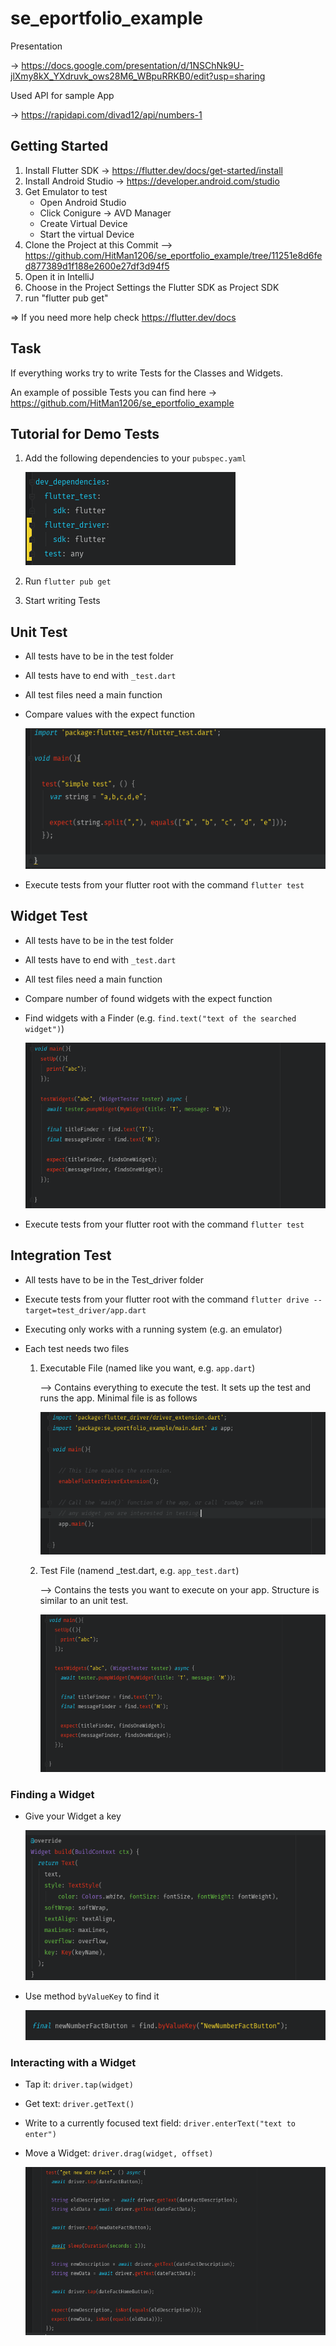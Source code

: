 # se_eportfolio_example

Presentation 
   
   -> https://docs.google.com/presentation/d/1NSChNk9U-jlXmy8kX_YXdruvk_ows28M6_WBpuRRKB0/edit?usp=sharing

Used API for sample App 
   
   -> https://rapidapi.com/divad12/api/numbers-1

## Getting Started

1. Install Flutter SDK -> https://flutter.dev/docs/get-started/install
2. Install Android Studio -> https://developer.android.com/studio
3. Get Emulator to test
    * Open Android Studio
    * Click Conigure -> AVD Manager
    * Create Virtual Device
    * Start the virtual Device
4. Clone the Project at this Commit --> https://github.com/HitMan1206/se_eportfolio_example/tree/11251e8d6fed877389d1f188e2600e27df3d94f5
5. Open it in IntelliJ
6. Choose in the Project Settings the Flutter SDK as Project SDK
7. run "flutter pub get"

=> If you need more help check https://flutter.dev/docs

## Task
If everything works try to write Tests for the Classes and Widgets.

An example of possible Tests you can find here -> https://github.com/HitMan1206/se_eportfolio_example

## Tutorial for Demo Tests
1. Add the following dependencies to your ``` pubspec.yaml ```

   ![Test Dependencies](https://github.com/HitMan1206/se_eportfolio_example/blob/master/presentationImages/TestDependencies.PNG)

2. Run ``` flutter pub get ```
3. Start writing Tests

## Unit Test
* All tests have to be in the test folder
* All tests have to end with ``` _test.dart ```
* All test files need a main function
* Compare values with the expect function
   
   ![Simple Unit Test](https://github.com/HitMan1206/se_eportfolio_example/blob/master/presentationImages/SimpleUnitTest.PNG)

* Execute tests from your flutter root with the command ``` flutter test ```

## Widget Test
* All tests have to be in the test folder
* All tests have to end with ``` _test.dart ```
* All test files need a main function
* Compare number of found widgets with the expect function
* Find widgets with a Finder (e.g. ``` find.text("text of the searched widget") ```)
   
   ![Simple Widget Test](https://github.com/HitMan1206/se_eportfolio_example/blob/master/presentationImages/WidgetTestExample.PNG)

* Execute tests from your flutter root with the command ``` flutter test ```

## Integration Test
* All tests have to be in the Test_driver folder
* Execute tests from your flutter root with the command ``` flutter drive --target=test_driver/app.dart ```
* Executing only works with a running system (e.g. an emulator)
* Each test needs two files

   1. Executable File (named like you want, e.g. ``` app.dart ```)
      
      --> Contains everything to execute the test. It sets up the test and runs the app. Minimal file is as follows
      
      
      ![Integration Test Executable](https://github.com/HitMan1206/se_eportfolio_example/blob/master/presentationImages/IntegrationTestExecutableFile.PNG)

   2. Test File (namend <executable>_test.dart, e.g. ``` app_test.dart ```)
      
      --> Contains the tests you want to execute on your app. Structure is similar to an unit test.
   
      
      ![Integration Test](https://github.com/HitMan1206/se_eportfolio_example/blob/master/presentationImages/WidgetTestExample.PNG)
   
### Finding a Widget

* Give your Widget a key
   
   ![Give a Key](https://github.com/HitMan1206/se_eportfolio_example/blob/master/presentationImages/WidgetKey.PNG)

* Use method ``` byValueKey ``` to find it
   
   ![Find Widget by Key](https://github.com/HitMan1206/se_eportfolio_example/blob/master/presentationImages/FindWidgetByKey.PNG)


### Interacting with a Widget

* Tap it: ``` driver.tap(widget) ```
* Get text:  ``` driver.getText() ``` 
* Write to a currently focused text field: ``` driver.enterText("text to enter") ```
* Move a Widget: ``` driver.drag(widget, offset) ```
   
   ![Interacting with a Widget](https://github.com/HitMan1206/se_eportfolio_example/blob/master/presentationImages/IntegrationTestMethods.PNG)
